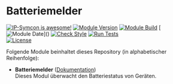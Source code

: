 # Batteriemelder

[![IP-Symcon is awesome!](https://img.shields.io/badge/IP--Symcon-6.1-blue.svg)](https://www.symcon.de)
[![Module Version](https://img.shields.io/badge/Module_Version-4.0-blue.svg)]()
[![Module Build](https://img.shields.io/badge/Module_Build-7-blue.svg)]()
[![Module Date](https://img.shields.io/badge/Module_Date-20231015_(15.10.2023)-blue.svg)]()  
[![Check Style](https://github.com/ubittner/Batteriemelder/workflows/Check%20Style/badge.svg)](https://github.com/ubittner/Batteriemelder/actions)
[![Run Tests](https://github.com/ubittner/Batteriemelder/workflows/Run%20Tests/badge.svg)](https://github.com/ubittner/Batteriemelder/actions)  
[![License](https://img.shields.io/badge/License-CC%20BY--NC--SA%204.0-green.svg)](https://creativecommons.org/licenses/by-nc-sa/4.0/)

Folgende Module beinhaltet dieses Repository (in alphabetischer Reihenfolge):

- __Batteriemelder__ ([Dokumentation](Batteriemelder))  
  Dieses Modul überwacht den Batteriestatus von Geräten.
